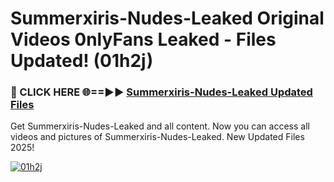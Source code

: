 # Summerxiris-Nudes-Leaked Original Videos 0nlyFans Leaked - Files Updated! (01h2j)

<h3>🔴 CLICK HERE 🌐==►► <a href="https://tinyurl.com/4mcuefdz" rel="nofollow">Summerxiris-Nudes-Leaked Updated Files</a></h3>

Get Summerxiris-Nudes-Leaked and all content. Now you can access all videos and pictures of Summerxiris-Nudes-Leaked. New Updated Files 2025!

[![01h2j](https://i.imgur.com/StAQSOY.gif)](https://tinyurl.com/4mcuefdz)

